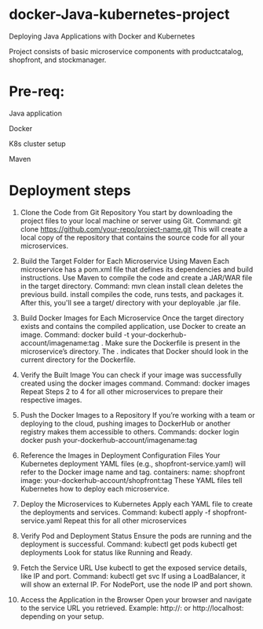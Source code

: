 # docker-Java-kubernetes-project
Deploying Java Applications with Docker and Kubernetes

Project consists of basic microservice components with productcatalog, shopfront, and stockmanager.

# Pre-req:
Java application

Docker

K8s cluster setup

Maven

# Deployment steps
1. Clone the Code from Git Repository
You start by downloading the project files to your local machine or server using Git.
Command:
git clone https://github.com/your-repo/project-name.git
This will create a local copy of the repository that contains the source code for all your microservices.

2. Build the Target Folder for Each Microservice Using Maven
Each microservice has a pom.xml file that defines its dependencies and build instructions. Use Maven to compile the code and create a JAR/WAR file in the target directory.
Command:
mvn clean install
clean deletes the previous build.
install compiles the code, runs tests, and packages it.
After this, you'll see a target/ directory with your deployable .jar file.

3. Build Docker Images for Each Microservice
Once the target directory exists and contains the compiled application, use Docker to create an image.
Command:
docker build -t your-dockerhub-account/imagename:tag .
Make sure the Dockerfile is present in the microservice’s directory.
The . indicates that Docker should look in the current directory for the Dockerfile.

4. Verify the Built Image
You can check if your image was successfully created using the docker images command.
Command:
docker images
Repeat Steps 2 to 4 for all other microservices to prepare their respective images.

5. Push the Docker Images to a Repository
If you’re working with a team or deploying to the cloud, pushing images to DockerHub or another registry makes them accessible to others.
Commands:
docker login
docker push your-dockerhub-account/imagename:tag

6. Reference the Images in Deployment Configuration Files
Your Kubernetes deployment YAML files (e.g., shopfront-service.yaml) will refer to the Docker image name and tag.
containers:
name: shopfront
image: your-dockerhub-account/shopfront:tag
These YAML files tell Kubernetes how to deploy each microservice.

8. Deploy the Microservices to Kubernetes
Apply each YAML file to create the deployments and services.
Command:
kubectl apply -f shopfront-service.yaml
Repeat this for all other microservices

9. Verify Pod and Deployment Status
Ensure the pods are running and the deployment is successful.
Command:
kubectl get pods
kubectl get deployments
Look for status like Running and Ready.

10. Fetch the Service URL
Use kubectl to get the exposed service details, like IP and port.
Command:
kubectl get svc
If using a LoadBalancer, it will show an external IP. For NodePort, use the node IP and port shown.

11. Access the Application in the Browser
Open your browser and navigate to the service URL you retrieved.
Example: http://<external-ip>:<port> or http://localhost:<nodeport> depending on your setup.
